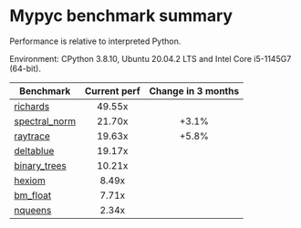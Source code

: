 # Mypyc benchmark summary

Performance is relative to interpreted Python.

Environment: CPython 3.8.10, Ubuntu 20.04.2 LTS and Intel Core i5-1145G7 (64-bit).

| Benchmark | Current perf | Change in 3 months |
| --- | :---: | :---: |
| [richards](benchmarks/richards.md) | 49.55x |  |
| [spectral_norm](benchmarks/spectral_norm.md) | 21.70x | +3.1% |
| [raytrace](benchmarks/raytrace.md) | 19.63x | +5.8% |
| [deltablue](benchmarks/deltablue.md) | 19.17x |  |
| [binary_trees](benchmarks/binary_trees.md) | 10.21x |  |
| [hexiom](benchmarks/hexiom.md) | 8.49x |  |
| [bm_float](benchmarks/bm_float.md) | 7.71x |  |
| [nqueens](benchmarks/nqueens.md) | 2.34x |  |
